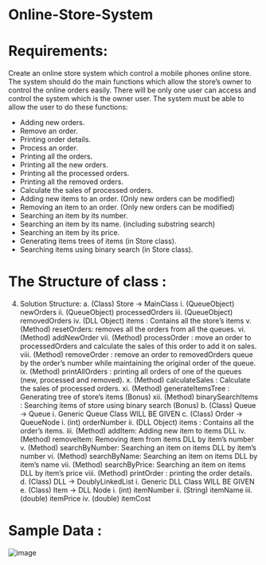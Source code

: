 # Online-Store-System
# Requirements: 
Create an online store system which control a mobile phones online store. The 
system should do the main functions which allow the store’s owner to control the 
online orders easily. There will be only one user can access and control the 
system which is the owner user. The system must be able to allow the user to do 
these functions:
- Adding new orders.
- Remove an order. 
- Printing order details.
- Process an order.
- Printing all the orders.
- Printing all the new orders.
- Printing all the processed orders.
- Printing all the removed orders.
- Calculate the sales of processed orders.
- Adding new items to an order. (Only new orders can be modified)
- Removing an item to an order. (Only new orders can be modified)
- Searching an item by its number.
- Searching an item by its name. (including substring search)
- Searching an item by its price.
- Generating items trees of items (in Store class). 
- Searching items using binary search (in Store class).
 # The Structure of class :
4. Solution Structure:
a. (Class) Store → MainClass
i. (QueueObject) newOrders
ii. (QueueObject) processedOrders
iii. (QueueObject) removedOrders
iv. (DLL Object) items : Contains all the store’s items
v. (Method) resetOrders: removes all the orders from all the queues.
vi. (Method) addNewOrder
vii. (Method) processOrder : move an order to processedOrders and 
calculate the sales of this order to add it on sales.
viii. (Method) removeOrder : remove an order to removedOrders queue by 
the order’s number while maintaining the original order of the queue.
ix. (Method) printAllOrders : printing all orders of one of the queues (new, 
processed and removed).
x. (Method) calculateSales : Calculate the sales of processed orders.
xi. (Method) generateItemsTree : Generating tree of store’s items (Bonus)
xii. (Method) binarySearchItems : Searching items of store using binary 
search (Bonus)
b. (Class) Queue → Queue
i. Generic Queue Class WILL BE GIVEN
c. (Class) Order → QueueNode
i. (int) orderNumber
ii. (DLL Object) items : Contains all the order’s items.
iii. (Method) addItem: Adding new item to items DLL
iv. (Method) removeItem: Removing item from items DLL by item’s number
v. (Method) searchByNumber: Searching an item on items DLL by item’s 
number
vi. (Method) searchByName: Searching an item on items DLL by item’s 
name
vii. (Method) searchByPrice: Searching an item on items DLL by item’s price
viii. (Method) printOrder : printing the order details.
d. (Class) DLL → DoublyLinkedList
i. Generic DLL Class WILL BE GIVEN
e. (Class) Item → DLL Node
i. (int) itemNumber
ii. (String) itemName
iii. (double) itemPrice
iv. (double) itemCost

# Sample Data :
![image](https://user-images.githubusercontent.com/105475810/169773935-502d1a94-d2c9-4a92-9b62-10ead5b3f008.png)

